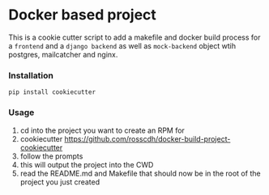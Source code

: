 Docker based project
====================

This is a cookie cutter script to add a makefile and docker build process
for a `frontend` and a `django backend` as well as `mock-backend` object wtih postgres, mailcatcher and nginx.


### Installation

```
pip install cookiecutter
```

### Usage

1. cd into the project you want to create an RPM for
2. cookiecutter https://github.com/rosscdh/docker-build-project-cookiecutter
3. follow the prompts
4. this will output the project into the CWD
5. read the README.md and Makefile that should now be in the root of the project you just created
